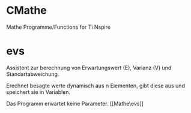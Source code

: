 CMathe
======

Mathe Programme/Functions for Ti Nspire

evs
===

Assistent zur berechnung von Erwartungswert (E), Varianz (V) und Standartabweichung.

Erechnet besagte werte dynamisch aus n Elementen, gibt diese aus und speichert sie in Variablen. 

Das Programm erwartet keine Parameter.
[[Mathe\evs]]
